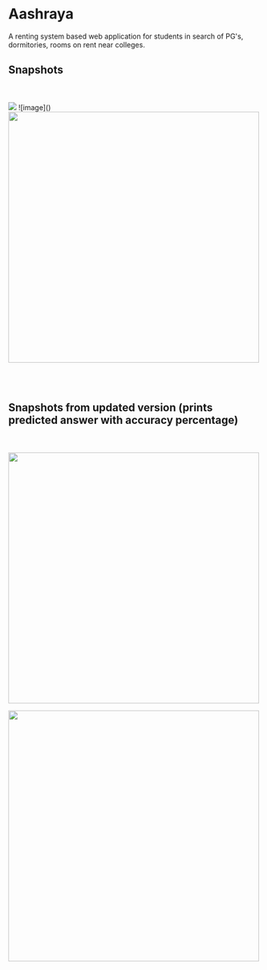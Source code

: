 # Aashraya
A renting system based web application for students in search of PG's, dormitories, rooms on rent near colleges.

<h2>Snapshots</h2>
<br>
<br>
<img src="https://github.com/MeghaShivhare/Aashraya/assets/85066773/ec58ae9c-abe8-4e25-b01d-a41e864df553" >
![image]()


<img src="https://github.com/MeghaShivhare/Face-Mask-and-Helmet-Detection/assets/85066773/c712dd59-72e0-4d07-82e6-2c06abf388a6" width="500" height="500" />

<br><br>

<h2>Snapshots from updated version (prints predicted answer with accuracy percentage) </h2>

<br><br>
<img src="https://github.com/MeghaShivhare/Face-Mask-and-Helmet-Detection/assets/85066773/b9761085-07b5-47f5-b61a-abdccef135b7" width="500" height="500" />

<img src="https://github.com/MeghaShivhare/Face-Mask-and-Helmet-Detection/assets/85066773/ad51d3b0-a2f1-4c9e-86f0-767be71f2092" width="500" height="500" />
